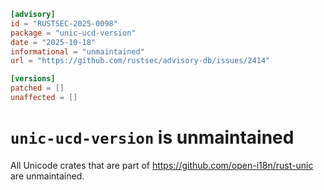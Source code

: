 ```toml
[advisory]
id = "RUSTSEC-2025-0098"
package = "unic-ucd-version"
date = "2025-10-18"
informational = "unmaintained"
url = "https://github.com/rustsec/advisory-db/issues/2414"

[versions]
patched = []
unaffected = []
```

# `unic-ucd-version` is unmaintained

All Unicode crates that are part of https://github.com/open-i18n/rust-unic are unmaintained.
